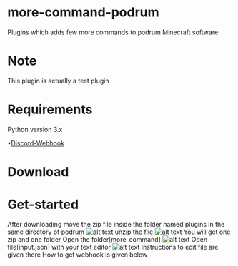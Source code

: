 # more-command-podrum
Plugins which adds few more commands to podrum Minecraft software.
# Note
This plugin is actually a test plugin
# Requirements
Python version 3.x

•[Discord-Webhook](https://pypi.org/project/discord-webhook/)

# Download

# Get-started
After downloading move the zip file inside the folder named plugins in the same directory of podrum
![alt text](https://media.discordapp.net/attachments/834797692802564108/876759918458331136/IMG_20210816_150036.jpg)
unzip the file
![alt text](https://media.discordapp.net/attachments/834797692802564108/876750818139865139/IMG_20210816_141559.jpg)
You will get one zip and one folder
Open the folder[more_command]
![alt text](https://media.discordapp.net/attachments/834797692802564108/876753226215596042/IMG_20210816_143410.jpg)
Open file[input.json] with your text editor
![alt text](https://media.discordapp.net/attachments/834797692802564108/876753882297036841/IMG_20210816_143643.jpg)
Instructions to edit file are given there
How to get webhook is given below








